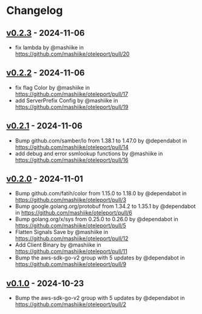 # Changelog

## [v0.2.3](https://github.com/mashiike/oteleport/compare/v0.2.2...v0.2.3) - 2024-11-06
- fix lambda by @mashiike in https://github.com/mashiike/oteleport/pull/20

## [v0.2.2](https://github.com/mashiike/oteleport/compare/v0.2.1...v0.2.2) - 2024-11-06
- fix flag Color by @mashiike in https://github.com/mashiike/oteleport/pull/17
- add ServerPrefix Config by @mashiike in https://github.com/mashiike/oteleport/pull/19

## [v0.2.1](https://github.com/mashiike/oteleport/compare/v0.2.0...v0.2.1) - 2024-11-06
- Bump github.com/samber/lo from 1.38.1 to 1.47.0 by @dependabot in https://github.com/mashiike/oteleport/pull/14
- add debug and error ssmlookup functions by @mashiike in https://github.com/mashiike/oteleport/pull/16

## [v0.2.0](https://github.com/mashiike/oteleport/compare/v0.1.0...v0.2.0) - 2024-11-01
- Bump github.com/fatih/color from 1.15.0 to 1.18.0 by @dependabot in https://github.com/mashiike/oteleport/pull/3
- Bump google.golang.org/protobuf from 1.34.2 to 1.35.1 by @dependabot in https://github.com/mashiike/oteleport/pull/6
- Bump golang.org/x/sys from 0.25.0 to 0.26.0 by @dependabot in https://github.com/mashiike/oteleport/pull/5
- Flatten Signals Save by @mashiike in https://github.com/mashiike/oteleport/pull/12
- Add Client Binary by @mashiike in https://github.com/mashiike/oteleport/pull/11
- Bump the aws-sdk-go-v2 group with 5 updates by @dependabot in https://github.com/mashiike/oteleport/pull/9

## [v0.1.0](https://github.com/mashiike/oteleport/commits/v0.1.0) - 2024-10-23
- Bump the aws-sdk-go-v2 group with 5 updates by @dependabot in https://github.com/mashiike/oteleport/pull/2
